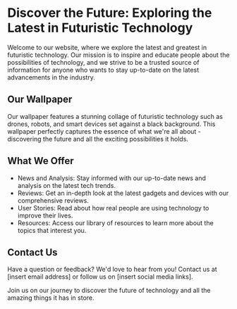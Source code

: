<!--font:Montserrat-->

# Discover the Future: Exploring the Latest in Futuristic Technology

Welcome to our website, where we explore the latest and greatest in futuristic technology. Our mission is to inspire and educate people about the possibilities of technology, and we strive to be a trusted source of information for anyone who wants to stay up-to-date on the latest advancements in the industry.

## Our Wallpaper

Our wallpaper features a stunning collage of futuristic technology such as drones, robots, and smart devices set against a black background. This wallpaper perfectly captures the essence of what we're all about - discovering the future and all the exciting possibilities it holds.

## What We Offer

- News and Analysis: Stay informed with our up-to-date news and analysis on the latest tech trends.
- Reviews: Get an in-depth look at the latest gadgets and devices with our comprehensive reviews.
- User Stories: Read about how real people are using technology to improve their lives.
- Resources: Access our library of resources to learn more about the topics that interest you.

## Contact Us

Have a question or feedback? We'd love to hear from you! Contact us at [insert email address] or follow us on [insert social media links].

Join us on our journey to discover the future of technology and all the amazing things it has in store.

<!--

Write me content for website with wallpaper which alt text is:

"A wallpaper featuring a collage of futuristic technology such as drones, robots, and smart devices, set against a black background."

The name/title of the page should not be 1:1 copy of the alt text but rather a real content of the website which is using this wallpaper.

- Use markdown format 
- Start with heading
- Heading should be short and concise
- The content should look like a real website 
- The website should not be about the wallpaper, wallpaper is just a related background
- Heading should be contain work "wallpaper" or "background"
- Include real sections like references, contact, user stories, etc. use things relevant to the page purpose.
- Feel free to use structure like headings, bullets, numbering, blockquotes, paragraphs, horizontal lines, etc.
- You can use formatting like bold or _italic_
- You can include UTF-8 emojis
- Links should be only #hash anchors (and you can refer to the document itself)
- Do not include images


---


# Future Tech: Embracing the Advancements of Tomorrow

Welcome to Future Tech, where we explore the latest and greatest in technology. Our website is dedicated to showcasing the most innovative products and services that are shaping our world.

## Our Wallpaper

Our wallpaper features a stunning collage of futuristic technology such as drones, robots, and smart devices set against a black background. This wallpaper perfectly captures the essence of what we're all about - embracing the advancements of tomorrow.

## Who We Are

At Future Tech, we believe that technology has the power to change the world for the better. Our team of experts is passionate about exploring the latest trends and innovations in tech and sharing them with you.

## Our Mission

Our mission is to inspire and educate people about the possibilities of technology. We strive to be a trusted source of information for anyone who wants to stay up-to-date on the latest advancements in the industry.

## What We Offer

- News and Analysis: Stay informed with our up-to-date news and analysis on the latest tech trends.
- Reviews: Get an in-depth look at the latest gadgets and devices with our comprehensive reviews.
- User Stories: Read about how real people are using technology to improve their lives.
- References: Access our library of resources to learn more about the topics that interest you.

## Contact Us

Have a question or feedback? We'd love to hear from you! Contact us at [insert email address] or follow us on [insert social media links].

Join us on our journey to discover the future of technology.


---


Heading is too long, rewrite whole content.


---


# Embrace the Future: Discover the Latest in Tech

Welcome to our website dedicated to exploring the latest and greatest in technology. Our mission is to inspire and educate people about the possibilities of technology, and we strive to be a trusted source of information for anyone who wants to stay up-to-date on the latest advancements in the industry.

## Our Wallpaper

Our wallpaper features a stunning collage of futuristic technology such as drones, robots, and smart devices set against a black background. This wallpaper perfectly captures the essence of what we're all about - embracing the future and all the exciting possibilities it holds.

## What We Offer

- News and Analysis: Stay informed with our up-to-date news and analysis on the latest tech trends.
- Reviews: Get an in-depth look at the latest gadgets and devices with our comprehensive reviews.
- User Stories: Read about how real people are using technology to improve their lives.
- References: Access our library of resources to learn more about the topics that interest you.

## Contact Us

Have a question or feedback? We'd love to hear from you! Contact us at [insert email address] or follow us on [insert social media links].

Join us on our journey to discover the future of technology and all the amazing things it has in store.


---


Heading is too long, rewrite whole content.


---


# Tech Forward: Discover the Latest in Futuristic Innovations

Welcome to our website, dedicated to exploring the latest and greatest in futuristic technology. Our mission is to inspire and educate people about the possibilities of technology, and we strive to be a trusted source of information for anyone who wants to stay up-to-date on the latest advancements in the industry.

## Our Wallpaper

Our wallpaper features a stunning collage of futuristic technology such as drones, robots, and smart devices set against a black background. This wallpaper perfectly captures the essence of what we're all about - embracing the future and all the exciting possibilities it holds.

## What We Offer

- News and Analysis: Stay informed with our up-to-date news and analysis on the latest tech trends.
- Reviews: Get an in-depth look at the latest gadgets and devices with our comprehensive reviews.
- User Stories: Read about how real people are using technology to improve their lives.
- Resources: Access our library of resources to learn more about the topics that interest you.

## Contact Us

Have a question or feedback? We'd love to hear from you! Contact us at [insert email address] or follow us on [insert social media links].

Join us on our journey to discover the latest and greatest in futuristic innovations and all the amazing things they have in store.


---


Heading is too long, rewrite whole content.


---


# Discover the Future: Exploring the Latest in Futuristic Technology

Welcome to our website, where we explore the latest and greatest in futuristic technology. Our mission is to inspire and educate people about the possibilities of technology, and we strive to be a trusted source of information for anyone who wants to stay up-to-date on the latest advancements in the industry.

## Our Wallpaper

Our wallpaper features a stunning collage of futuristic technology such as drones, robots, and smart devices set against a black background. This wallpaper perfectly captures the essence of what we're all about - discovering the future and all the exciting possibilities it holds.

## What We Offer

- News and Analysis: Stay informed with our up-to-date news and analysis on the latest tech trends.
- Reviews: Get an in-depth look at the latest gadgets and devices with our comprehensive reviews.
- User Stories: Read about how real people are using technology to improve their lives.
- Resources: Access our library of resources to learn more about the topics that interest you.

## Contact Us

Have a question or feedback? We'd love to hear from you! Contact us at [insert email address] or follow us on [insert social media links].

Join us on our journey to discover the future of technology and all the amazing things it has in store.


---


Write me a Google font which is best fitting for the website.

Pick from the list:
- Alegreya
- Barlow Condensed
- Great Vibes
- Orbitron
- Lobster
- Lato
- Inter
- Futura
- Montserrat
- Roboto
- Open Sans
- Poppins
- Raleway
- Exo 2
- IBM Plex Sans
- Dancing Script
- Playfair Display


Write just the font name nothing else.


---


Montserrat

-->
